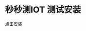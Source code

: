 # 秒秒测IOT 测试安装
<a href="itms-services://?action=download-manifest&url=https://example.com/manifest.plist">点击安装</a>
